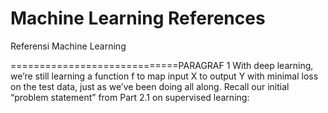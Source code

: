 # Machine Learning References

Referensi Machine Learning

=============================PARAGRAF 1
With deep learning, we’re still learning a function f to map input X to output Y with
minimal loss on the test data, just as we’ve been doing all along. Recall our initial
“problem statement” from Part 2.1 on supervised learning:
